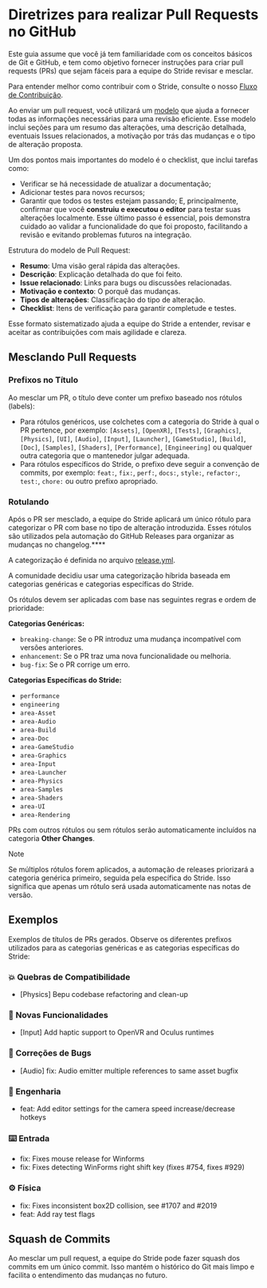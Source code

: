 # Diretrizes para realizar Pull Requests no GitHub

Este guia assume que você já tem familiaridade com os conceitos básicos de Git e GitHub, e tem como objetivo fornecer instruções para criar pull requests (PRs) que sejam fáceis para a equipe do Stride revisar e mesclar.

Para entender melhor como contribuir com o Stride, consulte o nosso [Fluxo de Contribuição](index.md).

Ao enviar um pull request, você utilizará um [modelo](https://github.com/stride3d/stride/blob/master/.github/pull_request_template.md) que ajuda a fornecer todas as informações necessárias para uma revisão eficiente. Esse modelo inclui seções para um resumo das alterações, uma descrição detalhada, eventuais Issues relacionados, a motivação por trás das mudanças e o tipo de alteração proposta.

Um dos pontos mais importantes do modelo é o checklist, que inclui tarefas como:
- Verificar se há necessidade de atualizar a documentação;
- Adicionar testes para novos recursos;
- Garantir que todos os testes estejam passando;
E, principalmente, confirmar que você **construiu e executou o editor** para testar suas alterações localmente. Esse último passo é essencial, pois demonstra cuidado ao validar a funcionalidade do que foi proposto, facilitando a revisão e evitando problemas futuros na integração.

Estrutura do modelo de Pull Request:
- **Resumo**: Uma visão geral rápida das alterações.
- **Descrição**: Explicação detalhada do que foi feito.
- **Issue relacionado**: Links para bugs ou discussões relacionadas.
- **Motivação e contexto**: O porquê das mudanças.
- **Tipos de alterações**: Classificação do tipo de alteração.
- **Checklist**: Itens de verificação para garantir completude e testes.

Esse formato sistematizado ajuda a equipe do Stride a entender, revisar e aceitar as contribuições com mais agilidade e clareza.

## Mesclando Pull Requests

### Prefixos no Título

Ao mesclar um PR, o título deve conter um prefixo baseado nos rótulos (labels):

- Para rótulos genéricos, use colchetes com a categoria do Stride à qual o PR pertence, por exemplo:
`[Assets]`, `[OpenXR]`, `[Tests]`, `[Graphics]`, `[Physics]`, `[UI]`,
`[Audio]`, `[Input]`, `[Launcher]`, `[GameStudio]`, `[Build]`,
`[Doc]`, `[Samples]`, `[Shaders]`, `[Performance]`, `[Engineering]`
ou qualquer outra categoria que o mantenedor julgar adequada.
- Para rótulos específicos do Stride, o prefixo deve seguir a convenção de commits, por exemplo:
`feat:`, `fix:`, `perf:`, `docs:`, `style:`, `refactor:`, `test:`, `chore:`
ou outro prefixo apropriado.

### Rotulando

Após o PR ser mesclado, a equipe do Stride aplicará um único rótulo para categorizar o PR com base no tipo de alteração introduzida. Esses rótulos são utilizados pela automação do GitHub Releases para organizar as mudanças no changelog.****

A categorização é definida no arquivo [release.yml](https://github.com/stride3d/stride/blob/master/.github/release.yml).

A comunidade decidiu usar uma categorização híbrida baseada em categorias genéricas e categorias específicas do Stride.

Os rótulos devem ser aplicadas com base nas seguintes regras e ordem de prioridade:

**Categorias Genéricas:**

- `breaking-change`: Se o PR introduz uma mudança incompatível com versões anteriores.
- `enhancement`: Se o PR traz uma nova funcionalidade ou melhoria.
- `bug-fix`: Se o PR corrige um erro.

**Categorias Específicas do Stride:**

- `performance`
- `engineering`
- `area-Asset`
- `area-Audio`
- `area-Build`
- `area-Doc`
- `area-GameStudio`
- `area-Graphics`
- `area-Input`
- `area-Launcher`
- `area-Physics`
- `area-Samples`
- `area-Shaders`
- `area-UI`
- `area-Rendering`

PRs com outros rótulos ou sem rótulos serão automaticamente incluídos na categoria **Other Changes**.

> [!NOTE]
> Se múltiplos rótulos forem aplicados, a automação de releases priorizará a categoria genérica primeiro, seguida pela específica do Stride. Isso significa que apenas um rótulo será usada automaticamente nas notas de versão.

## Exemplos

Exemplos de títulos de PRs gerados. Observe os diferentes prefixos utilizados para as categorias genéricas e as categorias específicas do Stride:

### 💥 Quebras de Compatibilidade
- [Physics] Bepu codebase refactoring and clean-up

### 🎉 Novas Funcionalidades
- [Input] Add haptic support to OpenVR and Oculus runtimes

### 🐞 Correções de Bugs

- [Audio] fix: Audio emitter multiple references to same asset bugfix

### 🔧 Engenharia

- feat: Add editor settings for the camera speed increase/decrease hotkeys

### ⌨️ Entrada

- fix: Fixes mouse release for Winforms
- fix: Fixes detecting WinForms right shift key (fixes #754, fixes #929)

### ⚙️ Física

- fix: Fixes inconsistent box2D collision, see #1707 and #2019
- feat: Add ray test flags

## Squash de Commits

Ao mesclar um pull request, a equipe do Stride pode fazer squash dos commits em um único commit. Isso mantém o histórico do Git mais limpo e facilita o entendimento das mudanças no futuro.